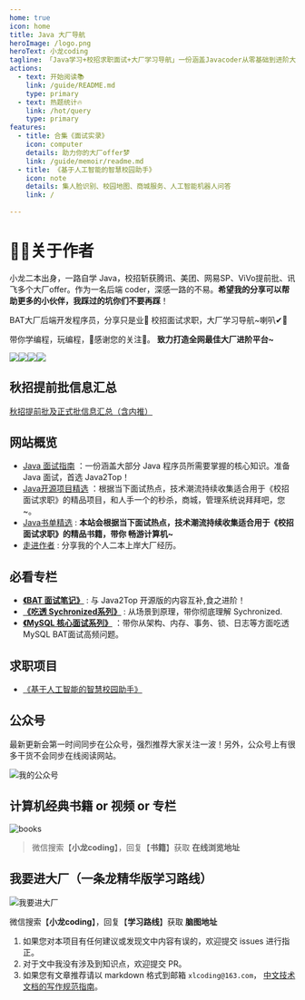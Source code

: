 ```yaml
---
home: true
icon: home
title: Java 大厂导航
heroImage: /logo.png
heroText: 小龙coding
tagline: 「Java学习+校招求职面试+大厂学习导航」一份涵盖Javacoder从零基础到进阶大厂的学习与面试指南。准备 Java 校招求职面试，大厂学习导航，首选 Java2Top！
actions:
  - text: 开始阅读📚
    link: /guide/README.md
    type: primary
  - text: 热题统计🔥
    link: /hot/query
    type: primary
features:
  - title: 合集《面试实录》
    icon: computer
    details: 助力你的大厂offer梦
    link: /guide/memoir/readme.md
  - title: 《基于人工智能的智慧校园助手》
    icon: note
    details: 集人脸识别、校园地图、商城服务、人工智能机器人问答
    link: /
    
---
```



# 👨‍💻关于作者

小龙二本出身，一路自学 Java，校招斩获腾讯、美团、网易SP、ViVo提前批、讯飞多个大厂offer。作为一名后端 coder，深感一路的不易。**希望我的分享可以帮助更多的小伙伴，我踩过的坑你们不要再踩**！

BAT大厂后端开发程序员，分享只是业🧡
校招面试求职，大厂学习导航~喇叭✔🎁

带你学编程，玩编程，👀感谢您的关注🌹。
**致力打造全网最佳大厂进阶平台~**

[<img src="https://img.shields.io/badge/WhChat-微信交流群-yellowgreen">](https://img.shields.io/badge/WhChat-微信交流群-yellowgreen)[<img src="https://img.shields.io/badge/公众号-小龙coding-brightgreen">](https://mp.weixin.qq.com/s/9HZng1BcsLHnOpPKVBt6IQ)[<img src="https://img.shields.io/badge/知乎-小龙coding-orange">](https://www.zhihu.com/people/jakelong-37)[<img src="https://img.shields.io/badge/在线-计算机经典书籍-blue">](https://mp.weixin.qq.com/s/Co4UCJfPfCsbfwUXQC24Wg)

## 秋招提前批信息汇总

[秋招提前批及正式批信息汇总（含内推）](https://flowus.cn/af5163d0-8820-4300-9f2d-7a70f415ee14)

## 网站概览 

- [Java 面试指南](./guide/home.md) ：一份涵盖大部分 Java 程序员所需要掌握的核心知识。准备 Java 面试，首选 Java2Top！
- [Java开源项目精选](./navigation/open-source-projects.md) ：根据当下面试热点，技术潮流持续收集适合用于《校招面试求职》的精品项目，和人手一个的秒杀，商城，管理系统说拜拜吧，您~。
- [Java书单精选](./navigation/books.md) : **本站会根据当下面试热点，技术潮流持续收集适合用于《校招面试求职》的精品书籍，带你 畅游计算机~**
- [走进作者](/about-the-author/) : 分享我的个人二本上岸大厂经历。

## 必看专栏

- **[《BAT 面试笔记》](./notes/BAT.md)** : 与 Java2Top 开源版的内容互补,食之进阶！
- **[《吃透 Sychronized系列》](./column/concurrent/sychronized/readme.md)** : 从场景到原理，带你彻底理解 Sychronized.
- **[《MySQL 核心面试系列》](./column/mysql/README.md)** ：带你从架构、内存、事务、锁、日志等方面吃透MySQL BAT面试高频问题。

## 求职项目

- [《基于人工智能的智慧校园助手》](./notes/BAT.md)

## 公众号

最新更新会第一时间同步在公众号，强烈推荐大家关注一波！另外，公众号上有很多干货不会同步在线阅读网站。

![我的公众号](https://xiaolongcoder.oss-cn-beijing.aliyuncs.com/imgs/Java2Top/concurrent202303202215699.png)

## 计算机经典书籍 or 视频 or 专栏

![books](https://xiaolongcoder.oss-cn-beijing.aliyuncs.com/imgs/Java2Top/concurrent202303201051546.png)

> 微信搜索【**小龙coding**】，回复【**书籍**】获取 **在线浏览地址**

## 我要进大厂（一条龙精华版学习路线）

![我要进大厂](https://xiaolongcoder.oss-cn-beijing.aliyuncs.com/imgs/Java2Top/concurrent202303201051885.png)

微信搜索【**小龙coding**】，回复【**学习路线**】获取 **脑图地址**



1. 如果您对本项目有任何建议或发现文中内容有误的，欢迎提交 issues 进行指正。
2. 对于文中我没有涉及到知识点，欢迎提交 PR。
3. 如果您有文章推荐请以 markdown 格式到邮箱 `xlcoding@163.com`，
   [中文技术文档的写作规范指南](https://github.com/ruanyf/document-style-guide)。

